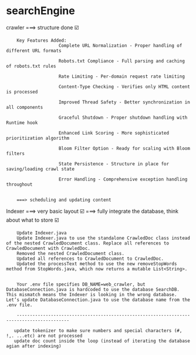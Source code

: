 # searchEngine

crawler ===> structure done ☑️
                
        Key Features Added:
                        Complete URL Normalization - Proper handling of different URL formats

                        Robots.txt Compliance - Full parsing and caching of robots.txt rules

                        Rate Limiting - Per-domain request rate limiting

                        Content-Type Checking - Verifies only HTML content is processed

                        Improved Thread Safety - Better synchronization in all components

                        Graceful Shutdown - Proper shutdown handling with Runtime hook

                        Enhanced Link Scoring - More sophisticated prioritization algorithm

                        Bloom Filter Option - Ready for scaling with Bloom filters

                        State Persistence - Structure in place for saving/loading crawl state

                        Error Handling - Comprehensive exception handling throughout

                        
        ===> scheduling and updating content                

Indexer ===> very basic layout ☑️
        ===> fully integrate the database, think about what to store ☑️
        
        Update Indexer.java
        Update Indexer.java to use the standalone CrawledDoc class instead of the nested CrawledDocument class. Replace all references to CrawledDocument with CrawledDoc.
        Removed the nested CrawledDocument class.
        Updated all references to CrawledDocument to CrawledDoc.
        Updated the processText method to use the new removeStopWords method from StopWords.java, which now returns a mutable List<String>.
        

        Your .env file specifies DB_NAME=web_crawler, but DatabaseConnection.java is hardcoded to use the database SearchDB. This mismatch means the Indexer is looking in the wrong database. Let’s update DatabaseConnection.java to use the database name from the .env file.

        ------------------------------------------------------------------------------------------

       update tokenizer to make sure numbers and special characters (#, !,. ...etc) are not processed
       update doc count inside the loop (instead of iterating the database agian after indexing)
       
